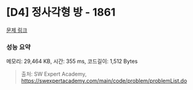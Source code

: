 # [D4] 정사각형 방 - 1861 

[문제 링크](https://swexpertacademy.com/main/code/problem/problemDetail.do?contestProbId=AV5LtJYKDzsDFAXc) 

### 성능 요약

메모리: 29,464 KB, 시간: 355 ms, 코드길이: 1,512 Bytes



> 출처: SW Expert Academy, https://swexpertacademy.com/main/code/problem/problemList.do